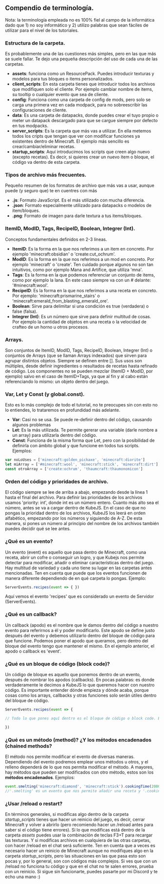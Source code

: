 ## Compendio de terminología.
Nota: la terminología empleada no es 100% fiel al campo de la informática dado que 1) no soy informático y 2) utilizo palabras que sean fáciles de utilizar para el nivel de los tutoriales.

### Estructura de la carpeta.
Es probablemente una de las cuestiones más simples, pero en las que más se suele fallar. Te dejo una pequeña descripción del uso de cada una de las carpetas.
- **assets**: funciona como un ResourcePack. Puedes introducir texturas y modelos para tus bloques o items personalizados.
- **client_scripts**: En esta carpeta tienes que introducir todos los archivos que modifiquen solo el cliente. Por ejemplo cambiar nombre de items, su tooltip o cualquier evento que sea de cliente.
- **config**: Funciona como una carpeta de config de mods, pero solo se carga una primera vez en cada modpack, para no sobreescribir las configuraciones de cliente.
- **data**: Es una carpeta de datapacks, donde puedes crear el tuyo propio o meter un datapack descargado para que se cargue siempre por defecto en tus modpacks.
- **server_scripts**: Es la carpeta que más vas a utilizar. En ella metemos todos los cripts que tengan que ver con modificar funciones ya existentes dentro de Minecraft. El ejemplo más sencillo es crear/cambiar/eliminar recetas.
- **startup_scripts**: Aquí introducimos los scripts que creen algo nuevo (excepto recetas). Es decir, si quieres crear un nuevo item o bloque, el código va dentro de esta carpeta.

### Tipos de archivo más frecuentes.
Pequeño resumen de los formatos de archivo que más vas a usar, aunque puede (y seguro que) te en cuentres con más
- **.js**: Formato JavaScript. Es el más utilizado con mucha diferencia.
- **.json**: Formato especialmente utilizado para datapacks o modelos de item/bloques.
- **.png**: Formato de imagen para darle textura a tus items/bloques.

### ItemID, ModID, Tags, RecipeID, Boolean, Integrer (Int).
Conceptos fundamentales definidos en 2-3 líneas.
- **ItemID**: Es la forma en la que nos referimos a un item en concreto. Por ejemplo 'minecraft:obsidian' o 'create:cut_ochrum'.
- **ModID**: Es la forma en la que nos referimos a un mod en concreto. Por ejemplo 'minecraft' o 'create'. Ten cuidado porque algunos no son tan intuitivos, como por ejemplo Mana and Artifice, que utiliza 'mna'. 
- **Tags**: Es la forma en la que podemos referenciar un conjunto de items, como por ejemplo la lana. En este caso siempre va con un # delante: '#minecraft:wool'.
- **RecipeID**: Es la forma en la que nos referimos a una receta en concreto. Por ejemplo: 'minecraft:prismarine_stairs' o 'minecraft:emerald_from_blasting_emerald_ore'.
- **Boolean**: Sirve para delimitar si una condición es true (verdadera) o false (falsa).
- **Integrer (Int)**: Es un número que sirve para definir multitud de cosas. Por ejemplo la cantidad de objetos en una receta o la velocidad de crafteo de un horno u otros procesos.

### Arrays.
Son conjuntos de ItemID, ModID, Tags, RecipeID, Boolean, Integrer (Int) o conjuntos de Arrays (que se llaman Arrays indexados) que sirven para agrupar distintos objetos. Siempre se definen entre []. Sus usos son múltiples, desde definir ingredientes o resultados de recetas hasta refinado de código. Los componentes no se pueden mezclar (ItemID + ModID, por ejemplo) salvo en el caso de ItemID+Tags, ya que al fin y al cabo están referenciando lo mismo: un objeto dentro del juego.

 ### Var, Let y Const (y global.const).
Esto es lo más complejo de todo el tutorial, no te preocupes sin con esto no lo entiendes, lo trataremos en profundidad más adelante.
 - **Var**: Casi no se usa. Se puede re-definir dentro del código, causando algunos problemas
 - **Let**: Es la más utilizada. Te permite gererar una variable (darle nombre a un array) para utilizarla dentro del código.
 - **Const**: Funciona de la misma forma que Let, pero con la posibilidad de definirla con ámbito global y que funcione en todos tus scripts.
Ejemplos:
```js
var noLoUses = ['minecraft:golden_pickaxe', 'minecraft:diorite']
let miArray = ['#minecraft:wool', 'minecraft:stick', 'minecraft:dirt']
const otroArray = ['create:ochrum', 'thaumcraft:thaumonomicon']
```
### Orden del código y prioridades de archivo.
El código siempre se lee de arriba a abajo, empezando desde la línea 1 hasta el final del archivo. Para definir las prioridades de los archivos usamos 'priority: int', donde int es un número entero. Cuanto más alto sea el número, antes se va a cargar dentro de KubeJS. En el caso de que no pongas la prioridad dentro de los archivos, KubeJS los leerá en orden alfabético, empezando por los números y siguiendo de A-Z. De esta manera, si pones un número al principio del nombre de los archivos también puedes decidir qué se lee antes.

### ¿Qué es un evento?
Un evento (event) es aquello que pasa dentro de Minecraft, como una receta, abrir un cofre o conseguir un logro, y que Kubejs nos permite detectar para modificar, añadir o eliminar características dentro del juego. Hay multitud de variedad y cada uno tiene su lugar en las carpetas antes mencionadas. Ten en cuenta que puede que los eventos funcionen de manera diferente dependiendo de en qué carpeta lo pongas. Ejemplo:
```js
ServerEvents.recipes(event => { })
```
Aquí vemos el evento 'recipes' que es considerado un evento de Servidor (ServerEvents).

### ¿Qué es un callback?
Un callback (apodo) es el nombre que le damos dentro del código a nuestro evento para referirnos a él y poder modificarlo. Este apodo se define justo después del evento y debemos utilizarlo dentro del bloque de código para que funcione. Podemos poner el apodo que queramos, pero dentro del bloque del evento tengo que mantener el mismo. En el ejemplo anterior, el apodo o callback es 'event'.

### ¿Qué es un bloque de código (block code)?
Un código de bloque es aquello que ponemos dentro de un evento, después de nombrar los apodos (callbacks). En pocas palabras: es donde verdaderamente le decimos a KubeJS lo que queremos hacer con nuestro código. Es importante entender dónde empieza y dónde acaba, porque cosas como los arrays, callbacks y otras funciones solo serán útiles dentro del bloque de código.
```js
ServerEvents.recipes(event => {

// Todo lo que pones aquí dentro es el bloque de código o block code. Está limitado por las dos {}

})
```

### ¿Qué es un método (method)? ¿Y los métodos encadenados (chained methods?
El método nos permite modificar el evento de diversas maneras. Dependiendo del evento podremos emplear unos métodos u otros, y el relleno dependerá de lo que nos permita modificar el método. A mayores, hay métodos que pueden ser modificados con otro método, estos son los **métodos encadenados**. Ejemplos:
```js
event.smelting('minecraft:diamond', 'minecraft:stick').cookingTime(2000)
//'.smelting' es un evento que nos permite añadir una receta y '.cookingTime' es un método que nos permite modificar '.smelting' para definir la cantidad de tiempo que tarda la receta dentro del horno.
```
### ¿Usar /reload o restart?
En términos generales, si modificas algo dentro de la carpeta *startup_scripts* tienes que hacer un reinicio del juego, es decir, cerrar Minecraft y volver a abrirlo (pero recomiendo hacer un /reload antes para saber si el código tiene errores). Si lo que modificas está dentro de la carpeta *assets* puedes usar la combinación de teclas F3+T para recargar las texturas. Y si modificas archivos en cualquiera de las otras carpetas, con hacer /reload en el chat será suficiente.
Ten en cuenta que a veces es necesario hacer un reinicio de Minecraft aunque no modifiques algo en la carpeta *startup_scripts*, pero las situaciones en las que pasa esto son pocas y, por lo general, son con códigos más complejos. Si ves que con un /reload no funciona tu código y que en el chat no te salen errores, prueba con un reinicio. Si sigue sin funcionarte, puedes pasarte por mi Discord y te echo una mano :)
